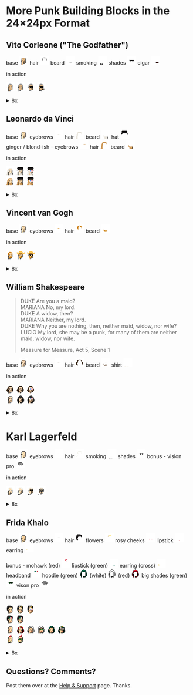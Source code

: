 # More Punk Building Blocks in the 24×24px Format



## Vito Corleone ("The Godfather")

base ![](corleone/base.png)
hair ![](corleone/hair.png)
beard ![](corleone/beard.png)
smoking ![](corleone/smoking.png)
shades ![](corleone/shades.png)
cigar ![](corleone/cigar.png)


in action 

![](corleone/i/step1.png)
![](corleone/i/step2.png)
![](corleone/i/step3.png)
![](corleone/i/step4.png)

<details>
<summary markdown="1">8x</summary>

![](corleone/i/step1@8x.png)
![](corleone/i/step2@8x.png)
![](corleone/i/step3@8x.png)
![](corleone/i/step4@8x.png)

</details>



## Leonardo da Vinci

base ![](davinci/base.png)
eyebrows ![](davinci/eyebrows.png)
hair ![](davinci/hair.png)
beard ![](davinci/beard.png)
hat ![](davinci/hat.png)
<br>
ginger / blond-ish - eyebrows ![](davinci/eyebrows-ginger.png)
hair ![](davinci/hair-ginger.png)
beard ![](davinci/beard-ginger.png)


in action 

![](davinci/i/step1.png)
![](davinci/i/step2.png)
![](davinci/i/step3.png) <br>
![](davinci/i/step1a.png)
![](davinci/i/step2a.png)
![](davinci/i/step3a.png)

<details>
<summary markdown="1">8x</summary>

![](davinci/i/step1@8x.png)
![](davinci/i/step2@8x.png)
![](davinci/i/step3@8x.png) <br>
![](davinci/i/step1a@8x.png)
![](davinci/i/step2a@8x.png)
![](davinci/i/step3a@8x.png) 

</details>



## Vincent van Gogh

base ![](vangogh/base.png)
eyebrows ![](vangogh/eyebrows.png)
hair ![](vangogh/hair.png)
beard ![](vangogh/beard.png)


in action 

![](vangogh/i/step1.png)
![](vangogh/i/step2.png)
![](vangogh/i/step3.png)

<details>
<summary markdown="1">8x</summary>

![](vangogh/i/step1@8x.png)
![](vangogh/i/step2@8x.png)
![](vangogh/i/step3@8x.png)  

</details>




## William Shakespeare


> DUKE  Are you a maid?<br>
> MARIANA  No, my lord.<br>
> DUKE  A widow, then?<br>
> MARIANA  Neither, my lord.<br>
> DUKE  Why you are nothing, then, neither maid, widow, nor wife?<br>
> LUCIO  My lord, she may be a punk, for many of them are neither maid, widow, nor wife.
>
> Measure for Measure, Act 5, Scene 1



base ![](shakespeare/base.png)
eyebrows ![](shakespeare/eyebrows.png)
hair ![](shakespeare/hair.png)
beard ![](shakespeare/beard.png)
shirt ![](shakespeare/shirt.png)

in action 

![](shakespeare/i/step1.png)
![](shakespeare/i/step2.png)
![](shakespeare/i/step3.png) <br>
![](shakespeare/i/step1a.png)
![](shakespeare/i/step2a.png)
![](shakespeare/i/step3a.png)

<details>
<summary markdown="1">8x</summary>

![](shakespeare/i/step1@8x.png)
![](shakespeare/i/step2@8x.png)
![](shakespeare/i/step3@8x.png) <br>
![](shakespeare/i/step1a@8x.png)
![](shakespeare/i/step2a@8x.png)
![](shakespeare/i/step3a@8x.png) 

</details>


# Karl Lagerfeld

base ![](karl/base.png)
eyebrows ![](karl/eyebrows.png)
hair ![](karl/hair.png)
smoking ![](karl/smoking.png)
shades ![](karl/shades.png)
bonus - vision pro ![](karl/visionpro.png)


in action 

![](karl/i/step1.png)
![](karl/i/step2.png)
![](karl/i/step3.png)
![](karl/i/step1a.png)

<details>
<summary markdown="1">8x</summary>

![](karl/i/step1@8x.png)
![](karl/i/step2@8x.png)
![](karl/i/step3@8x.png)
![](karl/i/step1a@8x.png)

</details>




## Frida Khalo


base ![](frida/base.png)
eyebrows ![](frida/eyebrows.png)
hair ![](frida/hair.png)
flowers ![](frida/flowers.png)
rosy cheeks ![](frida/rosycheeks.png)
lipstick ![](frida/lipstick.png)
earring ![](frida/earring.png)

bonus - mohawk (red) ![](frida/mohawk-red.png)
lipstick (green) ![](frida/lipstick-green.png)
earring (cross) ![](frida/earring2.png)
headband ![](frida/headband.png)
hoodie (green) ![](frida/hoodie-green.png)
(white) ![](frida/hoodie-white.png)
(red) ![](frida/hoodie-red.png)
big shades (green) ![](frida/bigshades.png)
vison pro ![](frida/visonpro.png)


in action 

![](frida/i/step1.png)
![](frida/i/step2.png)
![](frida/i/step3.png) <br>
![](frida/i/step1e.png)
![](frida/i/step2e.png) <br>
![](frida/i/step1a.png)
![](frida/i/step2a.png)
![](frida/i/step2b.png)
![](frida/i/step3b.png)
![](frida/i/step2c.png)
![](frida/i/step3c.png) <br>
![](frida/i/step1d.png)
![](frida/i/step2d.png)


<details>
<summary markdown="1">8x</summary>

![](frida/i/step1@8x.png)
![](frida/i/step2@8x.png)
![](frida/i/step3@8x.png) <br>
![](frida/i/step1e@8x.png)
![](frida/i/step2e@8x.png) <br>
![](frida/i/step1a@8x.png)
![](frida/i/step2a@8x.png)
![](frida/i/step2b@8x.png)
![](frida/i/step3b@8x.png)
![](frida/i/step2c@8x.png)
![](frida/i/step3c@8x.png) <br>
![](frida/i/step1d@8x.png)
![](frida/i/step2d@8x.png)

</details>



## Questions? Comments?

Post them over at the [Help & Support](https://github.com/geraldb/help) page. Thanks.





